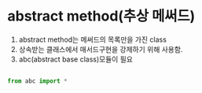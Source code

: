 # abstract method(추상 메써드)

1) abstract method는 메써드의 목록만을 가진 class
2) 상속받는 클래스에서 매서드구현을 강제하기 위해 사용함.
3) abc(abstract base class)모듈이 필요

```python

from abc import * 

